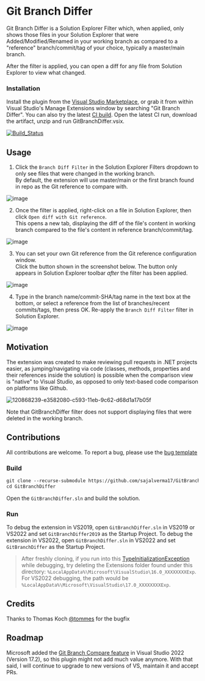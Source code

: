 # Git Branch Differ

Git Branch Differ is a Solution Explorer Filter which, when applied, only shows those files in your Solution Explorer that were Added/Modified/Renamed in your working branch as compared to a "reference" branch/commit/tag of your choice, typically a master/main branch.

After the filter is applied, you can open a diff for any file from Solution Explorer to view what changed.

### Installation
Install the plugin from the [Visual Studio Marketplace](https://marketplace.visualstudio.com/items?itemName=SajalVerma.GitBranchDifferDev17), or grab it from within Visual Studio's Manage Extensions window by searching "Git Branch Differ".
You can also try the latest [CI build](https://github.com/sajalverma17/GitBranchDiffer/actions/workflows/ci-build.yml).
Open the latest CI run, download the artifact, unzip and run GitBranchDiffer.vsix.

[![Build_Status](https://github.com/sajalverma17/GitBranchDiffer/actions/workflows/ci-build.yml/badge.svg)](https://github.com/sajalverma17/GitBranchDiffer/actions/workflows/ci-build.yml)

## Usage

1. Click the `Branch Diff Filter` in the Solution Explorer Filters dropdown to only see files that were changed in the working branch. <br>By default, the extension will use master/main or the first branch found in repo as the Git reference to compare with.

![image](https://user-images.githubusercontent.com/25904133/121787246-4b76ba00-cbc5-11eb-8033-7b06d92079d5.png)

2. Once the filter is applied, right-click on a file in Solution Explorer, then click `Open diff with Git reference`. <br>This opens a new tab, displaying the diff of the file's content in working branch compared to the file's content in reference branch/commit/tag.

![image](https://github.com/sajalverma17/GitBranchDiffer/assets/25904133/2b45fd37-503f-4870-a6c4-055617edd0fd)

3. You can set your own Git reference from the Git reference configuration window. <br>Click the button shown in the screenshot below. The button only appears in Solution Explorer toolbar _after_ the filter has been applied.

![image](https://github.com/sajalverma17/GitBranchDiffer/assets/25904133/05e7cb62-971e-4c74-885f-4f75fe5f707f)

4. Type in the branch name/commit-SHA/tag name in the text box at the bottom, or select a reference from the list of branches/recent commits/tags, then press OK. Re-apply the `Branch Diff Filter` filter in Solution Explorer.

![image](https://github.com/sajalverma17/GitBranchDiffer/assets/25904133/9a98b4b3-4c12-4114-9e6c-26f1b92e05f0)

## Motivation

The extension was created to make reviewing pull requests in .NET projects easier, as jumping/navigating via code (classes, methods, properties and their references inside the solution) is possible when the comparison view is "native" to Visual Studio, as opposed to only text-based code comparison on platforms like Github.

![120868239-e3582080-c593-11eb-9c62-d68d1a17b05f](https://user-images.githubusercontent.com/25904133/120868781-118a3000-c595-11eb-85f1-bd93a0116a52.png)

Note that GitBranchDiffer filter does not support displaying files that were deleted in the working branch.

## Contributions

All contributions are welcome.
To report a bug, please use the [bug template](https://github.com/sajalverma17/GitBranchDiffer/issues/new?assignees=&labels=bug&template=bug-report.md&title=)

### Build

```txt
git clone --recurse-submodule https://github.com/sajalverma17/GitBranchDiffer.git
cd GitBranchDiffer
```
Open the `GitBranchDiffer.sln` and build the solution.

### Run

To debug the extension in VS2019, open `GitBranchDiffer.sln` in VS2019 or VS2022 and set `GitBranchDiffer2019` as the Startup Project.
To debug the extension in VS2022, open `GitBranchDiffer.sln` in VS2022 and set `GitBranchDiffer` as the Startup Project.

>After freshly cloning, if you run into this [TypeInitializationException](https://stackoverflow.com/questions/59926253/libgit2sharp-dllnotfoundexception-unable-to-load-dll-git2-106a5f2) while debugging, try deleting the Extensions folder found under this directory: `%LocalAppData%\Microsoft\VisualStudio\16.0_XXXXXXXXExp`. For VS2022 debugging, the path would be `%LocalAppData%\Microsoft\VisualStudio\17.0_XXXXXXXXExp`.


## Credits

Thanks to Thomas Koch [@tommes](https://github.com/tommes) for the bugfix

## Roadmap
Microsoft added the [Git Branch Compare feature](https://devblogs.microsoft.com/visualstudio/visual-studio-17-1-preview-2-is-now-available/#be-more-productive-with-git) in Visual Studio 2022 (Version 17.2), so this plugin might not add much value anymore. With that said, I will continue to upgrade to new versions of VS, maintain it and accept PRs.